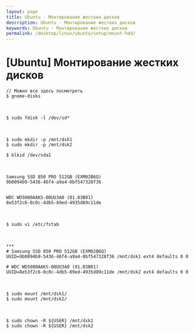 ```yaml
---
layout: page
title: Ubuntu - Монтирование жестких дисков
description: Ubuntu - Монтирование жестких дисков
keywords: Ubuntu - Монтирование жестких дисков
permalink: /desktop/linux/ubuntu/setup/mount-hdd/
---
```


# [Ubuntu] Монтирование жестких дисков



```
// Можно все здесь посмотреть
$ gnome-disks
```

<br/>


```
$ sudo fdisk -l /dev/sd*
```



<br/>


```
$ sudo mkdir -p /mnt/dsk1
$ sudo mkdir -p /mnt/dsk2
```



```
$ blkid /dev/sda1
```

<br/>


```
Samsung SSD 850 PRO 512GB (EXM02B6Q)
9b0094b9-5436-46f4-a9a4-0bf547328f36


WDC WD5000AAKS-00UU3A0 (01.03B01)
8e53f2c6-0c0c-4db5-89ed-4935d89c11de
```

<br/>


```
$ sudo vi /etc/fstab
```

<br/>

```
***
# Samsung SSD 850 PRO 512GB (EXM02B6Q)
UUID=9b0094b9-5436-46f4-a9a4-0bf547328f36 /mnt/dsk1 ext4 defaults 0 0

# WDC WD5000AAKS-00UU3A0 (01.03B01)
UUID=8e53f2c6-0c0c-4db5-89ed-4935d89c11de /mnt/dsk2 ext4 defaults 0 0
```

<br/>


```
$ sudo mount /mnt/dsk1/
$ sudo mount /mnt/dsk2/
```


<br/>

```
$ sudo chown -R ${USER} /mnt/dsk1
$ sudo chown -R ${USER} /mnt/dsk2
```